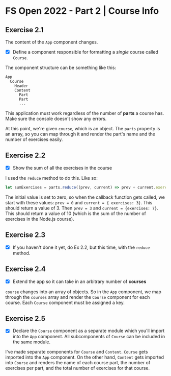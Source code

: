 # FS Open 2022 - Part 2 | Course Info

## Exercise 2.1

The content of the `App` component changes.

- [x] Define a component responsible for formatting a _single_ course called `Course`.

The component structure can be something like this:

```
App
  Course
    Header
    Content
      Part
      Part
      ...
```

This application must work regardless of the number of **parts** a course has. Make sure the console doesn't show any errors.

At this point, we're given `course`, which is an object. The `parts` property is an array, so you can map through it and render the part's name and the number of exercises easily.

## Exercise 2.2

- [x] Show the sum of all the exercises in the course

I used the `reduce` method to do this. Like so:

```js
let sumExercises = parts.reduce((prev, current) => prev + current.exercises, 0);
```

The initial value is set to zero, so when the callback function gets called, we start with these values: `prev = 0` and `current = { exercises: 3}`. This should return a value of 3. Then `prev = 3` and `current = {exercises: 7}`. This should return a value of 10 (which is the sum of the number of exercises in the Node.js course).

## Exercise 2.3

- [x] If you haven't done it yet, do Ex 2.2, but this time, with the `reduce` method.

## Exercise 2.4

- [x] Extend the app so it can take in an arbitrary number of **courses**

`course` changes into an array of objects. So in the `App` component, we map through the `courses` array and render the `Course` component for each course. Each `Course` component must be assigned a key.

## Exercise 2.5

- [x] Declare the `Course` component as a separate module which you'll import into the `App` component. All subcomponents of `Course` can be included in the same module.

I've made separate components for `Course` and `Content`. `Course` gets imported into the `App` component. On the other hand, `Content` gets imported into `Course` and renders the name of each course part, the number of exercises per part, and the total number of exercises for that course.
